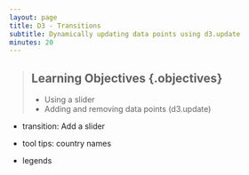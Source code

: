 ```yaml
---
layout: page
title: D3 - Transitions
subtitle: Dynamically updating data points using d3.update
minutes: 20
---
```


> ## Learning Objectives {.objectives}
> 
> * Using a slider 
> * Adding and removing data points (d3.update)

* transition: Add a slider 


* tool tips: country names
* legends